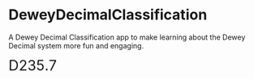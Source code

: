 # DeweyDecimalClassification
A Dewey Decimal Classification app to make learning about the Dewey Decimal system more fun and engaging.

<div class="dewey-decimal-animation">
  <span class="bounce">D</span>
  <span class="bounce">2</span>
  <span class="bounce">3</span>
  <span class="bounce">5</span>
  <span class="bounce">.</span>
  <span class="bounce">7</span>
</div>

<style>
.dewey-decimal-animation {
  display: flex;
  font-size: 2em;
}

.bounce {
  animation: bounce 1s infinite alternate;
}

@keyframes bounce {
  0% {
    transform: translateY(0);
  }
  100% {
    transform: translateY(-10px);
  }
}

  <div class="dewey-decimal-animation">
  <span>D</span>
  <span>2</span>
  <span>3</span>
  <span>5</span>
  <span>.</span>
  <span>7</span>
</div>

<style>
.dewey-decimal-animation {
  font-size: 2em;
  display: inline-block;
  animation: rotateWheel 5s infinite linear;
}

@keyframes rotateWheel {
  0% {
    transform: rotate(0deg);
  }
  100% {
    transform: rotate(360deg);
  }
}
</style>

</style>

